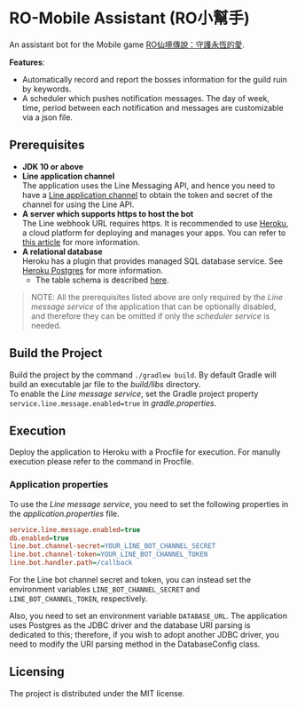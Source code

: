 # RO-Mobile Assistant (RO小幫手)

An assistant bot for the Mobile game [RO仙境傳說：守護永恆的愛](https://rom.gnjoy.com.tw/).

**Features**:

- Automatically record and report the bosses information for the guild ruin by keywords.
- A scheduler which pushes notification messages. The day of week, time, period between each
  notification and messages are customizable via a json file.
  
## Prerequisites

- **JDK 10 or above**
- **Line application channel**  
  The application uses the Line Messaging API, and hence you need to have a
  [Line application channel](https://developers.line.biz/en/docs/messaging-api/getting-started/)
  to obtain the token and secret of the channel for using the Line API.
- **A server which supports https to host the bot**  
  The Line webhook URL requires https. It is recommended to use [Heroku](https://www.heroku.com),
  a cloud platform for deploying and manages your apps. You can refer to
  [this article](https://developers.line.biz/en/docs/messaging-api/building-sample-bot-with-heroku/)
  for more information.
- **A relational database**  
  Heroku has a plugin that provides managed SQL database service. See
  [Heroku Postgres](https://devcenter.heroku.com/articles/heroku-postgresql) for more information.  
  - The table schema is described [here](https://github.com/smilecatx3/ROM-Assistant/wiki/Database-Table-Schema).

>NOTE: All the prerequisites listed above are only required by the *Line message service* of the
>application that can be optionally disabled, and therefore they can be omitted if only the
>*scheduler service* is needed.

## Build the Project

Build the project by the command `./gradlew build`. By default Gradle will build an executable
jar file to the *build/libs* directory.  
To enable the *Line message service*, set the Gradle project property `service.line.message.enabled=true`
in *gradle.properties*.

## Execution

Deploy the application to Heroku with a Procfile for execution. For manully execution please
refer to the command in Procfile.

### Application properties

To use the *Line message service*, you need to set the following properties in the
*application.properties* file.

```ini
service.line.message.enabled=true
db.enabled=true
line.bot.channel-secret=YOUR_LINE_BOT_CHANNEL_SECRET
line.bot.channel-token=YOUR_LINE_BOT_CHANNEL_TOKEN
line.bot.handler.path=/callback
```

For the Line bot channel secret and token, you can instead set the environment variables
`LINE_BOT_CHANNEL_SECRET` and `LINE_BOT_CHANNEL_TOKEN`, respectively.

Also, you need to set an environment variable `DATABASE_URL`. The application uses Postgres as
the JDBC driver and the database URI parsing is dedicated to this; therefore, if you wish to adopt
another JDBC driver, you need to modify the URI parsing method in the DatabaseConfig class.

## Licensing

The project is distributed under the MIT license.
